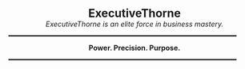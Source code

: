 <p align="center">
  <strong style="font-size: 1.6em;">ExecutiveThorne</strong><br>
  <em>ExecutiveThorne is an elite force in business mastery.</em>
</p>

<p align="center">
  <hr style="width: 90%; border: 1px solid #555;">
</p>

<p align="center">
  <strong>Power. Precision. Purpose.</strong>
</p>

<p align="center">
  <hr style="width: 90%; border: 1px solid #555;">
</p>
